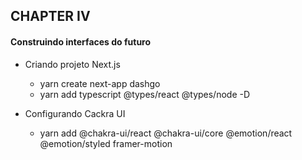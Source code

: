 ## CHAPTER IV

#### Construindo interfaces do futuro

- Criando projeto Next.js

  - yarn create next-app dashgo
  - yarn add typescript @types/react @types/node -D

- Configurando Cackra UI

  - yarn add @chakra-ui/react @chakra-ui/core @emotion/react @emotion/styled framer-motion